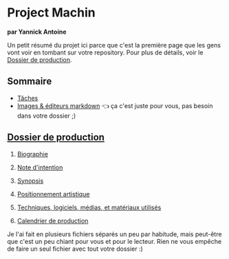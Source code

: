 # Project Machin

**par Yannick Antoine**

Un petit résumé du projet ici parce que c'est la première page que les gens vont voir en tombant sur votre repository. Pour plus de détails, voir le [Dossier de production](Dossier/readme.md).

## Sommaire

- [Tâches](tasks.md)
- [Images & éditeurs markdown](markdown-editors.md) 👈 ça c'est juste pour vous, pas besoin dans votre dossier ;)

## [Dossier de production](Dossier/readme.md)

1. [Biographie](Dossier/01_biographie.md)

2. [Note d'intention](Dossier/02_intention.md_)

3. [Synopsis](Dossier/03_synopsis.md)

4. [Positionnement artistique](Dossier/04_positionnement.md_)

5. [Techniques, logiciels, médias, et matériaux utilisés](Dossier/05_technique.md_)

6. [Calendrier de production](Dossier/06_calendrier.md_)

Je l'ai fait en plusieurs fichiers séparés un peu par habitude, mais peut-être que c'est un peu chiant pour vous et pour le lecteur. Rien ne vous empêche de faire un seul fichier avec tout votre dossier :) 


